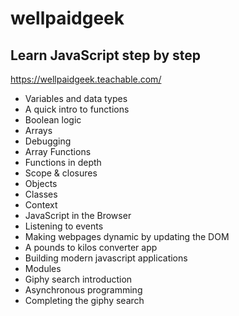 # wellpaidgeek

## Learn JavaScript step by step

https://wellpaidgeek.teachable.com/


* Variables and data types
* A quick intro to functions
* Boolean logic
* Arrays
* Debugging
* Array Functions
* Functions in depth
* Scope & closures
* Objects
* Classes
* Context
* JavaScript in the Browser
* Listening to events
* Making webpages dynamic by updating the DOM
* A pounds to kilos converter app
* Building modern javascript applications
* Modules
* Giphy search introduction
* Asynchronous programming
* Completing the giphy search





